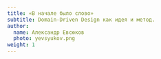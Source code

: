 ```yaml
---
title: «В начале было слово»
subtitle: Domain-Driven Design как идея и метод.
author:
  name: Александр Евсюков
  photo: yevsyukov.png
weight: 1
---
```

